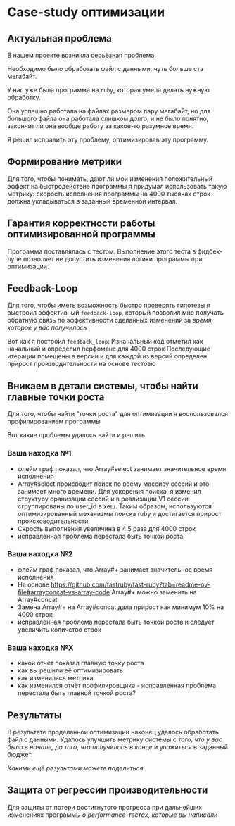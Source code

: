 # Case-study оптимизации

## Актуальная проблема

В нашем проекте возникла серьёзная проблема.

Необходимо было обработать файл с данными, чуть больше ста мегабайт.

У нас уже была программа на `ruby`, которая умела делать нужную обработку.

Она успешно работала на файлах размером пару мегабайт, но для большого файла она работала слишком долго, и не было понятно, закончит ли она вообще работу за какое-то разумное время.

Я решил исправить эту проблему, оптимизировав эту программу.

## Формирование метрики

Для того, чтобы понимать, дают ли мои изменения положительный эффект на быстродействие программы я придумал использовать такую метрику: скорость исполнения программы на 4000 тысячах строк должна укладываться в заданный временной интервал.

## Гарантия корректности работы оптимизированной программы

Программа поставлялась с тестом. Выполнение этого теста в фидбек-лупе позволяет не допустить изменения логики программы при оптимизации.

## Feedback-Loop

Для того, чтобы иметь возможность быстро проверять гипотезы я выстроил эффективный `feedback-loop`, который позволил мне получать обратную связь по эффективности сделанных изменений за _время, которое у вас получилось_

Вот как я построил `feedback_loop`:
Изначальный код отметил как начальный и определил перфоманс для 4000 строк
Последующие итерации помещены в версии и для каждой из версий определен прирост производительности на основе тестовю

## Вникаем в детали системы, чтобы найти главные точки роста

Для того, чтобы найти "точки роста" для оптимизации я воспользовался профилированием программы

Вот какие проблемы удалось найти и решить

### Ваша находка №1

- флейм граф показал, что Array#select занимает значительное время исполнения
- Array#select происводит поиск по всему массиву сессий и это занимает много времени. Для ускорения поиска, я изменил структуру оранизации сессий и в реализации V1 сессии сгруппированы по user_id в хеш. Таким образом, используются оптимизированный механизмы поиска ruby и достигается прирост происховодительности
- Скрость выполнения увеличина в 4.5 раза для 4000 строк
- исправленная проблема перестала быть точкой роста

### Ваша находка №2

- флейм граф показал, что Array#+ занимает значительное время исполнения
- На основе https://github.com/fastruby/fast-ruby?tab=readme-ov-file#arrayconcat-vs-array-code Array#+ можно заменить на Array#concat
- Замена Array#+ на Array#concat дала прирост как минимум 10% на 4000 строк
- исправленная проблема перестала быть точкой роста и следует увеличить количство строк

### Ваша находка №X

- какой отчёт показал главную точку роста
- как вы решили её оптимизировать
- как изменилась метрика
- как изменился отчёт профилировщика - исправленная проблема перестала быть главной точкой роста?

## Результаты

В результате проделанной оптимизации наконец удалось обработать файл с данными.
Удалось улучшить метрику системы с _того, что у вас было в начале, до того, что получилось в конце_ и уложиться в заданный бюджет.

_Какими ещё результами можете поделиться_

## Защита от регрессии производительности

Для защиты от потери достигнутого прогресса при дальнейших изменениях программы _о performance-тестах, которые вы написали_
